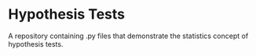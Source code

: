 # Hypothesis Tests

A repository containing .py files that demonstrate the statistics concept of hypothesis tests.
